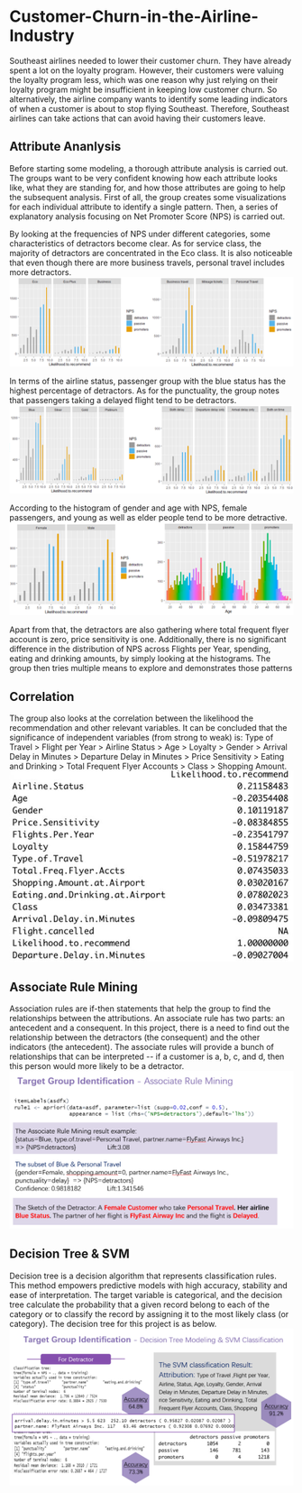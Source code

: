 # Customer-Churn-in-the-Airline-Industry
Southeast airlines needed to lower their customer churn. They have already spent a lot on the loyalty program. However, their customers were valuing the loyalty program less, which was one reason why just relying on their loyalty program might be insufficient in keeping low customer churn. So alternatively, the airline company wants to identify some leading indicators of when a customer is about to stop flying Southeast. Therefore, Southeast airlines can take actions that can avoid having their customers leave.

## Attribute Ananlysis
Before starting some modeling, a thorough attribute analysis is carried out. The groups want to be very confident knowing how each attribute looks like, what they are standing for, and how those attributes are going to help the subsequent analysis. 
First of all, the group creates some visualizations for each individual attribute to identify a single pattern. Then, a series of explanatory analysis focusing on Net Promoter Score (NPS) is carried out.

By looking at the frequencies of NPS under different categories, some characteristics of detractors become clear. As for service class, the majority of detractors are concentrated in the Eco class. It is also noticeable that even though there are more business travels, personal travel includes more detractors. 
![plot](https://github.com/JKYang01/Customer-Churn-in-the-Airline-Industry/blob/main/data%20visualization/%E5%9B%BE%E7%89%871.png)

In terms of the airline status, passenger group with the blue status has the highest percentage of detractors. As for the punctuality, the group notes that passengers taking a delayed flight tend to be detractors. 
![plot](https://github.com/JKYang01/Customer-Churn-in-the-Airline-Industry/blob/main/data%20visualization/%E5%9B%BE%E7%89%872.png)

According to the histogram of gender and age with NPS, female passengers, and young as well as elder people tend to be more detractive.
![plot](https://github.com/JKYang01/Customer-Churn-in-the-Airline-Industry/blob/main/data%20visualization/%E5%9B%BE%E7%89%873.png)

Apart from that, the detractors are also gathering where total frequent flyer account is zero, price sensitivity is one. Additionally, there is no significant difference in the distribution of NPS across Flights per Year, spending, eating and drinking amounts, by simply looking at the histograms. The group then tries multiple means to explore and demonstrates those patterns

## Correlation
The group also looks at the correlation between the likelihood the recommendation and other relevant variables. It can be concluded that the significance of independent variables (from strong to weak) is: Type of Travel > Flight per Year > Airline Status > Age > Loyalty > Gender > Arrival Delay in Minutes > Departure Delay in Minutes > Price Sensitivity > Eating and Drinking > Total Frequent Flyer Accounts > Class > Shopping Amount.
![plot](https://github.com/JKYang01/Customer-Churn-in-the-Airline-Industry/blob/main/data%20visualization/correlation.jpg)

## Associate Rule Mining
Association rules are if-then statements that help the group to find the relationships between the attributions. An associate rule has two parts: an antecedent and a consequent. In this project, there is a need to find out the relationship between the detractors (the consequent) and the other indicators (the antecedent). The associate rules will provide a bunch of relationships that can be interpreted -- if a customer is a, b, c, and d, then this person would more likely to be a detractor.
![plot](https://github.com/JKYang01/Customer-Churn-in-the-Airline-Industry/blob/main/data%20visualization/associate%20rule%20mining.png)

## Decision Tree & SVM 
Decision tree is a decision algorithm that represents classification rules. This method empowers predictive models with high accuracy, stability and ease of interpretation. The target variable is categorical, and the decision tree calculate the probability that a given record belong to each of the category or to classify the record by assigning it to the most likely class (or category).  The decision tree for this project is as below. 
![plot](https://github.com/JKYang01/Customer-Churn-in-the-Airline-Industry/blob/main/data%20visualization/Decission%20Tree%20and%20SVM.png)
